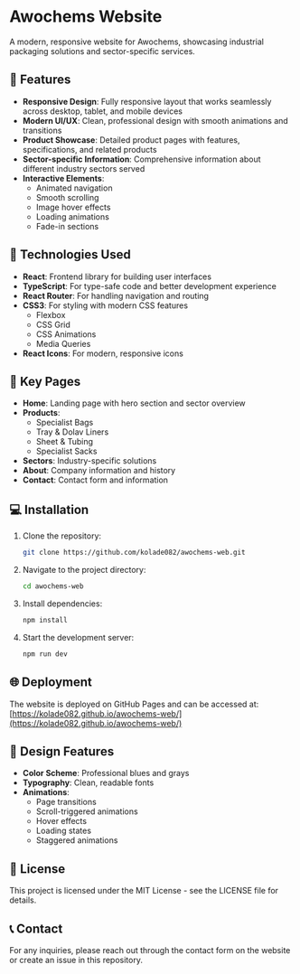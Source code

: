 # Awochems Website

A modern, responsive website for Awochems, showcasing industrial packaging solutions and sector-specific services.

## 🌟 Features

- **Responsive Design**: Fully responsive layout that works seamlessly across desktop, tablet, and mobile devices
- **Modern UI/UX**: Clean, professional design with smooth animations and transitions
- **Product Showcase**: Detailed product pages with features, specifications, and related products
- **Sector-specific Information**: Comprehensive information about different industry sectors served
- **Interactive Elements**:
  - Animated navigation
  - Smooth scrolling
  - Image hover effects
  - Loading animations
  - Fade-in sections

## 🚀 Technologies Used

- **React**: Frontend library for building user interfaces
- **TypeScript**: For type-safe code and better development experience
- **React Router**: For handling navigation and routing
- **CSS3**: For styling with modern CSS features
  - Flexbox
  - CSS Grid
  - CSS Animations
  - Media Queries
- **React Icons**: For modern, responsive icons

## 📱 Key Pages

- **Home**: Landing page with hero section and sector overview
- **Products**:
  - Specialist Bags
  - Tray & Dolav Liners
  - Sheet & Tubing
  - Specialist Sacks
- **Sectors**: Industry-specific solutions
- **About**: Company information and history
- **Contact**: Contact form and information

## 💻 Installation

1. Clone the repository:

   ```bash
   git clone https://github.com/kolade082/awochems-web.git
   ```

2. Navigate to the project directory:

   ```bash
   cd awochems-web
   ```

3. Install dependencies:

   ```bash
   npm install
   ```

4. Start the development server:
   ```bash
   npm run dev
   ```

## 🌐 Deployment

The website is deployed on GitHub Pages and can be accessed at:
[https://kolade082.github.io/awochems-web/](https://kolade082.github.io/awochems-web/)

## 🎨 Design Features

- **Color Scheme**: Professional blues and grays
- **Typography**: Clean, readable fonts
- **Animations**:
  - Page transitions
  - Scroll-triggered animations
  - Hover effects
  - Loading states
  - Staggered animations

## 📄 License

This project is licensed under the MIT License - see the LICENSE file for details.

## 📞 Contact

For any inquiries, please reach out through the contact form on the website or create an issue in this repository.

